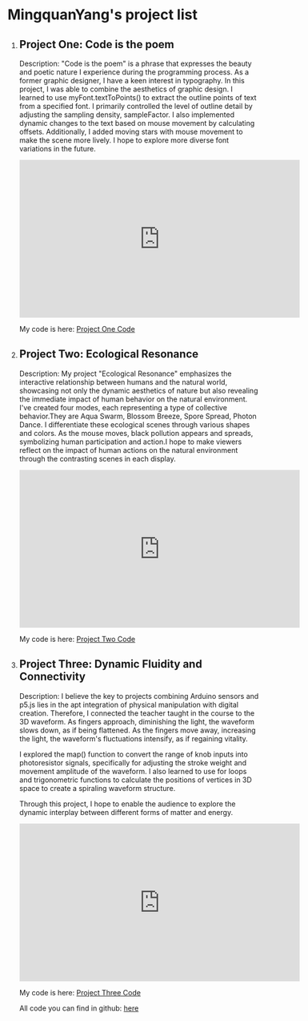 <coding2-lab-work-MingquanYang-22003678 lab work>
<head>
    <meta charset="UTF-8">
    <meta name="viewport" content="width=device-width, initial-scale=1.0">
    <title>MingquanYang's Lab Project</title>
</head>
<body>
    <h1>MingquanYang's project list</h1>
    <ol>
        <li>
            <h2>Project One: Code is the poem</h2>
            <p>Description: "Code is the poem" is a phrase that expresses the beauty and poetic nature I experience during the programming process. As a former graphic designer, I have a keen interest in typography. In this project, I was able to combine the aesthetics of graphic design. I learned to use myFont.textToPoints() to extract the outline points of text from a specified font. I primarily controlled the level of outline detail by adjusting the sampling density, sampleFactor. I also implemented dynamic changes to the text based on mouse movement by calculating offsets. Additionally, I added moving stars with mouse movement to make the scene more lively. I hope to explore more diverse font variations in the future.</p>
            <iframe width="560" height="315" src="https://www.youtube.com/embed/0Bhqpi2NIuE" frameborder="0" allow="accelerometer; autoplay; clipboard-write; encrypted-media; gyroscope; picture-in-picture" allowfullscreen></iframe>
            <p>My code is here: <a href="https://yourwebsite.com/project_one_code">Project One Code</a></p>
        </li>
        <li>
            <h2>Project Two: Ecological Resonance</h2>
            <p>Description: My project "Ecological Resonance" emphasizes the interactive relationship between humans and the natural world, showcasing not only the dynamic aesthetics of nature but also revealing the immediate impact of human behavior on the natural environment.
I've created four modes, each representing a type of collective behavior.They are Aqua Swarm, Blossom Breeze, Spore Spread, Photon Dance. I differentiate these ecological scenes through various shapes and colors. As the mouse moves, black pollution appears and spreads, symbolizing human participation and action.I hope to make viewers reflect on the impact of human actions on the natural environment through the contrasting scenes in each display.</p>
            <iframe width="560" height="315" src="https://www.youtube.com/embed/4kfhPawyDj8" frameborder="0" allow="accelerometer; autoplay; clipboard-write; encrypted-media; gyroscope; picture-in-picture" allowfullscreen></iframe>
            <p>My code is here: <a href="https://yourwebsite.com/project_two_code">Project Two Code</a></p>
        </li>
        </li>
        <li>
            <h2>Project Three: Dynamic Fluidity and Connectivity</h2>
            <p>Description: I believe the key to projects combining Arduino sensors and p5.js lies in the apt integration of physical manipulation with digital creation. Therefore, I connected the teacher taught in the course to the 3D waveform. As fingers approach, diminishing the light, the waveform slows down, as if being flattened. As the fingers move away, increasing the light, the waveform's fluctuations intensify, as if regaining vitality.

I explored the map() function to convert the range of knob inputs into photoresistor signals, specifically for adjusting the stroke weight and movement amplitude of the waveform. I also learned to use for loops and trigonometric functions to calculate the positions of vertices in 3D space to create a spiraling waveform structure.

Through this project, I hope to enable the audience to explore the dynamic interplay between different forms of matter and energy.</p>
            <iframe width="560" height="315" src="https://www.youtube.com/embed/9s5sn5Ll36A" frameborder="0" allow="accelerometer; autoplay; clipboard-write; encrypted-media; gyroscope; picture-in-picture" allowfullscreen></iframe>
            <p>My code is here: <a href="https://yourwebsite.com/project_three_code">Project Three Code</a></p>
            <p>All code you can find in github: <a href="https://github.com/MingquanYang/Coding2-lab-work-22003678">here</a></p>
        </li>
    </ol>
</body>


